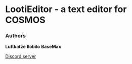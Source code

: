 # LootiEditor - a text editor for COSMOS

### Authors
**Luftkatze**
**Ilobilo**
**BaseMax**

[Discord server](https://discord.gg/TfwFp8cuNc)
